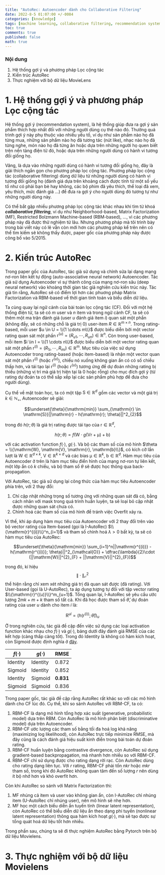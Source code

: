 ```yaml
---
title: "AutoRec: Autoencoder dành cho Collaborative Filtering"
date: 2022-8-5 01:07:00 +/-0084
categories: [knowledge]
tags: [machine learning, collaborative filtering, recommendation system, movielens dataset, autoencoder, supervised learning, auto-associative neural network]
toc: true
comments: true
published: false
math: true
---
```


### Nội dung
1. Hệ thống gợi ý và phương pháp Lọc cộng tác
2. Kiến trúc AutoRec
3. Thực nghiệm với bộ dữ liệu MovieLens

# 1. Hệ thống gợi ý và phương pháp Lọc cộng tác

Hệ thống gợi ý (recommendation system), là hệ thống giúp đưa ra gợi ý sản phẩm thích hợp nhất đối với những người dùng cụ thể nào đó. Thường quá trình gợi ý này phụ thuộc vào nhiều yếu tố, ví dụ như sản phẩm nào họ đã từng mua, những sản phẩm nào họ đã tương tác (nút like), nhạc nào họ đã từng nghe, món nào họ đã từng ăn hoặc dựa trên những người họ quen biết trên nền tảng điện tử đó, hoặc dựa trên những người dùng có hành vi tương đối giống họ.

Vâng, là dựa vào những người dùng có hành vi tương đối giống họ, đây là giải thích ngắn gọn cho phương pháp lọc cộng tác. Phương pháp lọc cộng tác (collaborative filtering) dùng dữ liệu từ những người dùng có hành vi tương đối giống họ (đánh giá dựa trên khoảng cách được tính từ một số yếu tố như có phải bạn bè hay không, các bộ phim đã yêu thích, thể loại đã xem, yêu thích, mức đánh giá ...) để đưa ra gợi ý cho người dùng đó tương tự như những người dùng này.

Có thể bắt gặp nhiều phương pháp lọc cộng tác khác nhau khi tìm từ khoá ***collaborative filtering***, ví dụ như Neighborhood-based, Matrix Factorization (MF), Restricted Bolzmann Machine-based (RBM-based), ..., vì các phương pháp này đã được thử nghiệm từ lâu. Nhưng phương pháp mà tôi trình bày trong bài viết này có lẽ vẫn còn mới hơn các phương pháp kể trên nên có thể tìm kiếm sẽ không thấy được, paper gốc của phương pháp này được công bố vào 5/2015.

# 2. Kiến trúc AutoRec

Trong paper gốc của AutoRec, tác giả sử dụng và chỉnh sửa lại dạng mạng nơ-ron liên kết tự động (auto-associative neural network) Autoencoder. Tác giả sử dụng Autoencoder vì sự thành công của mạng nơ-ron sâu (deep neural network) vào khoảng thời gian tác giả nghiên cứu kiến trúc này. Tác giả tin rằng, AutoRec sẽ có điểm lợi hơn các phuơng pháp Matrix Factorization và RBM-based về thời gian tính toán và biểu diễn dữ liệu.

Ta cùng quay lại ngữ cảnh của bài toán lọc cộng tác (CF). Đối với một hệ thống điện tử, ta sẽ có $m$ user và $n$ item và trong ngữ cảnh CF, ta sẽ có thêm một ma trận đánh giá (user $u$ đánh giá item $i$) quan sát một phần (không đầy, sẽ có những chỗ là giá trị $0$) user-item $R \in \mathbb{R}^{m \times n}$. Trong rating-based, mỗi user $u \in U = \\{1 \cdots m\\}$ được biểu diễn bởi một vector rating quan sát một phần $\mathrm{r}^{(u)} = (R_{u1}, \cdots, R_{un}) \in \mathbb{R}^n$. Còn trong user-based, mỗi item $i \in I = \\{1 \cdots n\\}$ được biểu diễn bởi một vector rating quan sát một phần $\mathrm{r}^{(i)} = (R_{1i}, \cdots, R_{mi}) \in \mathbb{R}^m$. Mục tiêu của việc sử dụng Autoencoder trong rating-based (hoặc item-based) là nhận một vector quan sát một phần $\mathrm{r}^{(i)}$ (hoặc $\mathrm{r}^{(u)}$), chiếu nó xuống không gian ẩn có có số chiều thấp hơn, và tái tạo lại $\mathrm{r}^{(i)}$ (hoặc $\mathrm{r}^{(u)}$) tương ứng để dự đoán những rating bị thiếu (những vị trí mà giá trị hiện tại là $0$ hoặc rỗng) cho mục đích gợi ý (từ rating dự đoán ta có thể sắp xếp lại các sản phẩm phù hợp để đưa cho người dùng).

Cụ thể về mặt toán học, ta có một tập $\mathrm{S} \in \mathbb{R}^d$ gồm các vector và một giá trị $k \in \mathbb{N}_{+}$, Autoencoder sẽ giải:

$$\underset{\theta}{\mathrm{min}} \sum_{\mathrm{r} \in \mathrm{S}}||\mathrm{r} - h(\mathrm{r}; \theta)||^2_{2}$$

trong đó $h(\mathrm{r}; \theta)$ là giá trị rating được tái tạo của $\mathrm{r} \in \mathbb{R}^d$,

$$h(\mathrm{r}; \theta) = f(\mathrm{W} \cdot g(\mathrm{V}\mathrm{r}+\mathrm{\mu}) + \mathrm{b})$$

với các activation function $f(\cdot)$, $g(\cdot)$. Và bộ các tham số của mô hình $\theta = \\{\mathrm{W}, \mathrm{V}, \mathrm{r}, \mathrm{b}\\}$, có kích cỡ lần lượt là $\mathrm{W} \in \mathbb{R}^{d\times k}$, $\mathrm{V} \in \mathbb{R}^{k\times d}$ và các bias $\mathrm{\mu} \in \mathbb{R}^k$, $\mathrm{b} \in \mathbb{R}^d$. Hàm mục tiêu của Autoencoder ở trên là hàm mục tiêu điển hình của mạng nơ-ron tự liên kết, một lớp ẩn có $k$ chiều, và bộ tham số $\theta$ sẽ được học thông qua back-propagation.

Với AutoRec, tác giả sử dụng lại công thức của hàm mục tiêu Autoencoder phía trên, với 2 thay đổi:
1. Chỉ cập nhật những trọng số tương ứng với những quan sát đã có, bằng cách nhân với mask trong quá trình huấn luyện, ta sẽ loại bỏ cập nhật được những quan sát chưa có.
2. Chỉnh hoá các tham số của mô hình để tránh việc Overfit xảy ra.

Vì thế, khi áp dụng hàm mục tiêu của Autoencoder với 2 thay đổi trên vào bộ vector rating của Item-based (gọi là I-AutoRec) $\\{\mathrm{r}^{(i)}\\}^n_{i=1}$ và tham số chỉnh hoá $\lambda > 0$ bất kỳ, ta sẽ có hàm mục tiêu của AutoRec:

$$\underset{\theta}{\mathrm{min}} \sum_{i=1}^n||\mathrm{r^{(i)}} - h(\mathrm{r^{(i)}}; \theta)||^2_{\mathcal{O}} + \dfrac{\lambda}{2}\cdot (||\mathrm{W}||^{2}_{F} + ||\mathrm{V}||^{2}_{F})$$

trong đó, kí hiệu $$ \|\cdot\|^{2}_{\mathcal{O}} $$ thể hiện rằng chỉ xem xét những giá trị đã quan sát được (đã rating). Với User-based (gọi là U-AutoRec), ta áp dụng tương tự đối với tập vector rating $\\{\mathrm{r}^{(u)}\\}^m_{u=1}$. Tổng quan lại, I-AutoRec sẽ yêu cầu ước lượng $2mk + m + k$ tham số tất cả. Khi đã học được tham số $\hat{\theta}$, dự đoán rating của user $u$ dành cho item $i$ là:

$$\mathrm{R}^{ui} = (h(\mathrm{r}^{(i))}; \hat{\theta}))_{u}$$

Ở trong nghiên cứu, tác giả đề cập đến việc sử dụng các loại activation function khác nhau cho $f(\cdot)$ và $g(\cdot)$, bảng dưới đây đánh giá RMSE của các kết hợp (càng thấp càng tốt). Trong đó Identity là không có hàm kích hoạt, còn Sigmoid được định nghĩa ở <a href="https://en.wikipedia.org/wiki/Sigmoid_function" target="_blank">đây</a>.

|$f(\cdot)$|$g(\cdot)$|RMSE|
|---|---|---|
|Identity|Identity|$0.872$|
|Sigmoid|Identity|$0.852$|
|Identity|Sigmoid|$\textbf{0.831}$|
|Sigmoid|Sigmoid|$0.836$|

Trong paper gốc, tác giả đề cập rằng AutoRec rất khác so với các mô hình dành cho CF lúc đó. Cụ thể, khi so sánh AutoRec với RBM-CF, ta có:
1. RBM-CF là dạng mô hình tổng hợp xác suất (generative, probabilistic model) dựa trên RBM. Còn AutoRec là mô hình phân biệt (discriminative model) dựa trên Autoencoder.
2. RBM-CF ước lượng các tham số bằng tối đa hoá log khả năng (maximizing log likelihood), còn AutoRec trực tiếp minimize RMSE, mà đây cũng là cách đánh giá hiệu suất kinh điển trong bài toán dự đoán rating.
3. RBM-CF huấn luyện bằng contrastive divergence, còn AutoRec sử dụng gradient-based backpropagation, mà nhanh hơn nhiều so với RBM-CF.
4. RBM-CF chỉ sử dụng được cho rating dạng rời rạc. Còn AutoRec dùng cho rating dạng liên tục. Với $r$ rating, RBM-CF phải tốn $nkr$ hoặc $mkr$ tham số, trong khi đó AutoRec không quan tâm đến số lượng $r$ nên dùng ít bộ nhớ hơn và khó overfit hơn.

Còn khi AutoRec so sánh với Matrix Factorization thì:
1. MF nhúng cả item và user vào không gian ẩn, còn I-AutoRec chỉ nhúng item (U-AutoRec chỉ nhúng user), nên mô hình sẽ nhẹ hơn.
2. MF học một cách biểu diễn ẩn tuyến tính (linear latent representation), còn AutoRec có thể biểu diễn dữ liệu ẩn theo dạng phi tuyến (nonlinear latent representation) thông qua hàm kích hoạt $g(\cdot)$, mà sẽ tạo được sự tổng quát hoá dữ liệu tốt hơn nhiều.

Trong phần sau, chúng ta sẽ đi thực nghiệm AutoRec bằng Pytorch trên bộ dữ liệu Movielens.

# 3. Thực nghiệm với bộ dữ liệu Movielens